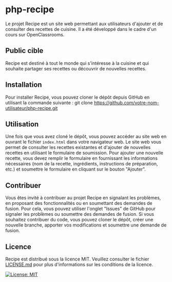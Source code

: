 # php-recipe

Le projet Recipe est un site web permettant aux utilisateurs d'ajouter et de consulter des recettes de cuisine. Il a été développé dans le cadre d'un cours sur OpenClassrooms.

## Public cible

Recipe est destiné à tout le monde qui s'intéresse à la cuisine et qui souhaite partager ses recettes ou découvrir de nouvelles recettes.

## Installation

Pour installer Recipe, vous pouvez cloner le dépôt depuis GitHub en utilisant la commande suivante : git clone https://github.com/votre-nom-utilisateur/php-recipe.git

## Utilisation

Une fois que vous avez cloné le dépôt, vous pouvez accéder au site web en ouvrant le fichier `index.html` dans votre navigateur web. Le site web vous permet de consulter les recettes existantes et d'ajouter de nouvelles recettes en utilisant le formulaire de soumission. Pour ajouter une nouvelle recette, vous devez remplir le formulaire en fournissant les informations nécessaires (nom de la recette, ingrédients, instructions de préparation, etc.) et soumettre le formulaire en cliquant sur le bouton "Ajouter".

## Contribuer

Vous êtes invité à contribuer au projet Recipe en signalant les problèmes, en proposant des fonctionnalités ou en soumettant des demandes de fusion. Pour cela, vous pouvez utiliser l'onglet "Issues" de GitHub pour signaler les problèmes ou soumettre des demandes de fusion. Si vous souhaitez contribuer du code, vous pouvez cloner le dépôt, créer une nouvelle branche, apporter vos modifications et soumettre une demande de fusion.

## Licence

Recipe est distribué sous la licence MIT. Veuillez consulter le fichier [LICENSE.md](LICENSE.md) pour plus d'informations sur les conditions de la licence.

[![License: MIT](https://img.shields.io/badge/License-MIT-yellow.svg)](https://opensource.org/licenses/MIT)


